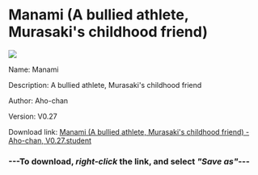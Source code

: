 # Manami (A bullied athlete, Murasaki's childhood friend)

<img src = "https://raw.githubusercontent.com/Arbiter1223/Koukou-Gurashi-Custom-Students/master/Students/Files/Manami%20(A%20bullied%20athlete%2C%20Murasaki's%20childhood%20friend).png">

Name: Manami

Description: A bullied athlete, Murasaki's childhood friend

Author: Aho-chan

Version: V0.27

Download link: <a href="https://raw.githubusercontent.com/Arbiter1223/Koukou-Gurashi-Custom-Students/master/Students/Files/Manami%20(A%20bullied%20athlete%2C%20Murasaki's%20childhood%20friend)%20-%20Aho-chan%2C%20V0.27.student">Manami (A bullied athlete, Murasaki's childhood friend) - Aho-chan, V0.27.student</a>

### ---**To download, _right-click_ the link, and select _"Save as"_**---

